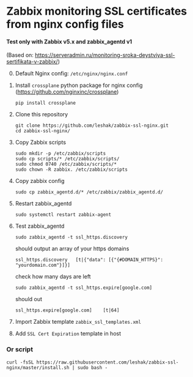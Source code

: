 # Zabbix monitoring SSL certificates from nginx config files
#### Test only with Zabbix v5.x and zabbix_agentd v1
(Based on: https://serveradmin.ru/monitoring-sroka-deystviya-ssl-sertifikata-v-zabbix/)

0. Default Nginx config: `/etc/nginx/nginx.conf`


1. Install `crossplane` python package for nginx config (https://github.com/nginxinc/crossplane)

    ```
    pip install crossplane
    ```

2. Clone this repository
    ```
    git clone https://github.com/leshak/zabbix-ssl-nginx.git
    cd zabbix-ssl-nginx/
    ```

3. Copy Zabbix scripts
    ```
    sudo mkdir -p /etc/zabbix/scripts
    sudo cp scripts/* /etc/zabbix/scripts/
    sudo chmod 0740 /etc/zabbix/scripts/*
    sudo chown -R zabbix. /etc/zabbix/scripts
    ```

4. Copy zabbix config
    ```
    sudo cp zabbix_agentd.d/* /etc/zabbix/zabbix_agentd.d/
    ```

5. Restart zabbix_agentd
    ```
    sudo systemctl restart zabbix-agent
    ```

6. Test zabbix_agentd
    ```
    sudo zabbix_agentd -t ssl_https.discovery
    ```
    should output an array of your https domains
    ```
    ssl_https.discovery   [t|{"data": [{"{#DOMAIN_HTTPS}": "yourdomain.com"}]}]
    ```
    check how many days are left
    ```
    sudo zabbix_agentd -t ssl_https.expire[google.com]
    ```
    should out
    ```
    ssl_https.expire[google.com]    [t|64]
    ```

7. Import Zabbix template `zabbix_ssl_templates.xml`

8. Add `SSL Cert Expiration` template in host


### Or script
```
curl -fsSL https://raw.githubusercontent.com/leshak/zabbix-ssl-nginx/master/install.sh | sudo bash -
```
